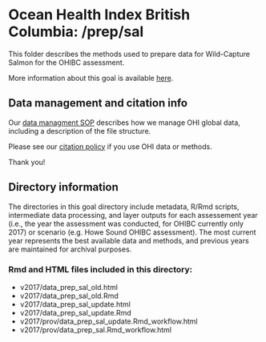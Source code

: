 # Ocean Health Index British Columbia: /prep/sal

This folder describes the methods used to prepare data for Wild-Capture Salmon for the OHIBC assessment.

More information about this goal is available [here](http://ohi-science.org/goals/#food-provision).

## Data management and citation info

Our [data managment SOP](https://rawgit.com/OHI-Science/ohiprep/master/src/dataOrganization_SOP.html) describes how we manage OHI global data, including a description of the file structure.

Please see our [citation policy](http://ohi-science.org/citation-policy/) if you use OHI data or methods.

Thank you!

## Directory information

The directories in this goal directory include metadata, R/Rmd scripts, intermediate data processing, and layer outputs for each assessement year (i.e., the year the assessment was conducted, for OHIBC currently only 2017) or scenario (e.g. Howe Sound OHIBC assessment).  The most current year represents the best available data and methods, and previous years are maintained for archival purposes.

### Rmd and HTML files included in this directory:

* v2017/data_prep_sal_old.html
* v2017/data_prep_sal_old.Rmd
* v2017/data_prep_sal_update.html
* v2017/data_prep_sal_update.Rmd
* v2017/prov/data_prep_sal_update.Rmd_workflow.html
* v2017/prov/data_prep_sal.Rmd_workflow.html
